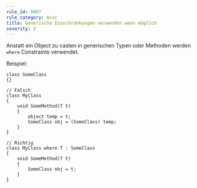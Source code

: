 ```yaml
---
rule_id: 8007
rule_category: misc
title: Generische Einschränkungen verwenden wenn möglich
severity: 2
---
```

Anstatt ein Object zu casten in generischen Typen oder Methoden werden ```where``` Constraints verwendet.

Beispiel:

```
class SomeClass  
{}

// Falsch
class MyClass  
{
	void SomeMethod(T t)  
	{  
		object temp = t;  
		SomeClass obj = (SomeClass) temp;  
	}  
}

// Richtig
class MyClass where T : SomeClass  
{
	void SomeMethod(T t)  
	{  
		SomeClass obj = t;  
	}  
}
```
